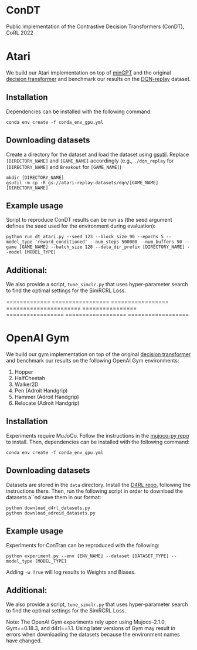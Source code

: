 # ConDT
Public implementation of the Contrastive Decision Transformers (ConDT), CoRL 2022



# Atari

We build our Atari implementation on top of [minGPT](https://github.com/karpathy/minGPT) and the original [decision 
transformer](https://github.com/kzl/decision-transformer) and benchmark our results on the [DQN-replay](https://github.com/google-research/batch_rl) dataset.

## Installation

Dependencies can be installed with the following command:

```
conda env create -f conda_env_gpu.yml
```

## Downloading datasets

Create a directory for the dataset and load the dataset using [gsutil](https://cloud.google.com/storage/docs/gsutil_install#install). Replace `[DIRECTORY_NAME]` and `[GAME_NAME]` accordingly (e.g., `./dqn_replay` for `[DIRECTORY_NAME]` and `Breakout` for `[GAME_NAME]`)
```
mkdir [DIRECTORY_NAME]
gsutil -m cp -R gs://atari-replay-datasets/dqn/[GAME_NAME] [DIRECTORY_NAME]
```

## Example usage

Script to reproduce ConDT results can be run as (the seed argument defines the seed used for the environment during evaluation):

```
python run_dt_atari.py --seed 123 --block_size 90 --epochs 5 --model_type 'reward_conditioned' --num_steps 500000 --num_buffers 50 --game [GAME_NAME] --batch_size 128 --data_dir_prefix [DIRECTORY_NAME] --model [MODEL_TYPE]
```

## Additional:

We also provide a script, ```tune_simclr.py``` that uses hyper-parameter search to find the optimal settings for the SimRCRL Loss.

============= ================= ================= ====================== ================ ================= ================== ==================


# OpenAI Gym

We build our gym implementation on top of the original [decision transformer](https://github.com/kzl/decision-transformer) and benchmark our results on the following OpenAI Gym environments:
1. Hopper
2. HalfCheetah
3. Walker2D
4. Pen (Adroit Handgrip)
5. Hammer (Adroit Handgrip)
6. Relocate (Adroit Handgrip)

## Installation

Experiments require MuJoCo.
Follow the instructions in the [mujoco-py repo](https://github.com/openai/mujoco-py) to install.
Then, dependencies can be installed with the following command:

```
conda env create -f conda_env_gpu.yml
```

## Downloading datasets

Datasets are stored in the `data` directory.
Install the [D4RL repo](https://github.com/rail-berkeley/d4rl), following the instructions there.
Then, run the following script in order to download the datasets a``nd save them in our format:

```
python download_d4rl_datasets.py
python download_adroid_datasets.py
```

## Example usage

Experiments for ConTran can be reproduced with the following:

```
python experiment.py --env [ENV_NAME] --dataset [DATASET_TYPE] --model_type [MODEL_TYPE]
```

Adding `-w True` will log results to Weights and Biases.

## Additional:

We also provide a script, ```tune_simclr.py``` that uses hyper-parameter search to find the optimal settings for the SimRCRL Loss.

Note: The OpenAI Gym experiments rely upon using Mujoco-2.1.0, Gym==0.18.3, and d4rl==1.1. Using later versions of Gym may result in errors when downloading the datasets because the environment names have changed.





